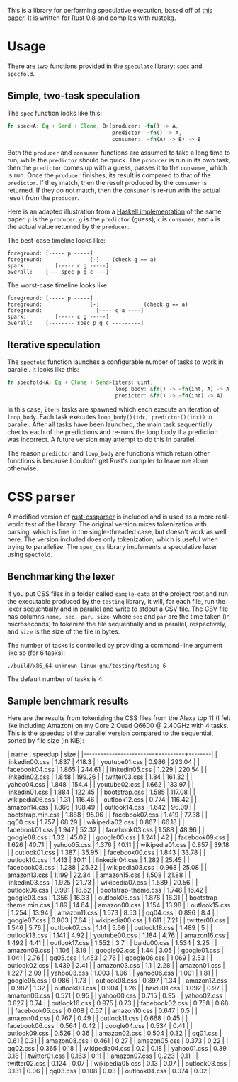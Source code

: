 This is a library for performing speculative execution, based off of [this paper](http://research.microsoft.com/pubs/118795/pldi026-vaswani.pdf). It is written for Rust 0.8 and compiles with rustpkg.

# Usage

There are two functions provided in the `speculate` library: `spec` and `specfold`.

## Simple, two-task speculation

The `spec` function looks like this:

```rust
fn spec<A: Eq + Send + Clone, B>(producer: ~fn() -> A,
                                 predictor: ~fn() -> A,
                                 consumer:  ~fn(A) -> B) -> B
```

Both the `producer` and `consumer` functions are assumed to take a long time to run, while the `predictor` should be quick. The `producer` is run in its own task, then the `predictor` comes up with a guess, passes it to the `consumer`, which is run. Once the `producer` finishes, its result is compared to that of the `predictor`. If they match, then the result produced by the `consumer` is returned. If they do not match, then the `consumer` is re-run with the actual result from the `producer`.

Here is an adapted illustration from a [Haskell implementation](http://hackage.haskell.org/package/speculation) of the same paper. `p` is the `producer`, `g` is the `predictor` (guess), `c` is `consumer`, and `a` is the actual value returned by the `producer`.

The best-case timeline looks like:

```
foreground: [----- p -----]
foreground:               [-]    (check g == a)
spark:         [----- c g -----]
overall:    [--- spec p g c ---]
```

The worst-case timeline looks like:

```
foreground: [----- p -----]
foreground:               [-]              (check g == a)
foreground:                 [---- c a ----]
spark:         [----- c g -----]
overall:    [-------- spec p g c ---------]
```

## Iterative speculation

The `specfold` function launches a configurable number of tasks to work in parallel. It looks like this:

```rust
fn specfold<A: Eq + Clone + Send>(iters: uint,
                                  loop_body: &fn() -> ~fn(int, A) -> A,
                                  predictor: &fn() -> ~fn(int) -> A)
```

In this case, `iters` tasks are spawned which each execute an iteration of `loop_body`. Each task executes `loop_body()(idx, predictor()(idx))` in parallel. After all tasks have been launched, the main task sequentially checks each of the predictions and re-runs the loop body if a prediction was incorrect. A future version may attempt to do this in parallel.

The reason `predictor` and `loop_body` are functions which return other functions is because I couldn't get Rust's compiler to leave me alone otherwise.

# CSS parser

A modified version of [rust-cssparser](https://github.com/mozilla-servo/rust-cssparser/) is included and is used as a more real-world test of the library. The original version mixes tokenization with parsing, which is fine in the single-threaded case, but doesn't work as well here. The version included does only tokenization, which is useful when trying to parallelize. The `spec_css` library implements a speculative lexer using `specfold`.

## Benchmarking the lexer

If you put CSS files in a folder called `sample-data` at the project root and run the executable produced by the `testing` library, it will, for each file, run the lexer sequentially and in parallel and write to stdout a CSV file. The CSV file has columns `name, seq, par, size`, where `seq` and `par` are the time taken (in microseconds) to tokenize the file sequentially and in parallel, respectively, and `size` is the size of the file in bytes.

The number of tasks is controlled by providing a command-line argument like so (for 6 tasks):

```
./build/x86_64-unknown-linux-gnu/testing/testing 6
```

The default number of tasks is 4.

## Sample benchmark results

Here are the results from tokenizing the CSS files from the Alexa top 11 (I felt like including Amazon) on my Core 2 Quad Q6600 @ 2.40GHz with 4 tasks. This is the speedup of the parallel version compared to the sequential, sorted by file size (in KiB):

   | name                    | speedup |   size |
   |-------------------------+---------+--------|
   | linkedin00.css          |   1.837 |  418.3 |
   | youtube01.css           |   0.986 | 293.04 |
   | facebook04.css          |   1.865 | 244.61 |
   | linkedin05.css          |   1.229 | 220.54 |
   | linkedin02.css          |   1.848 | 199.26 |
   | twitter03.css           |    1.84 | 161.32 |
   | yahoo04.css             |   1.848 |  154.4 |
   | youtube02.css           |   1.662 | 133.97 |
   | linkedin01.css          |   1.884 | 122.45 |
   | bootstrap.css           |   1.585 | 117.08 |
   | wikipedia06.css         |    1.31 | 116.46 |
   | outlook12.css           |   0.774 | 116.42 |
   | amazon14.css            |   1.866 | 108.49 |
   | outlook14.css           |   1.642 |  96.09 |
   | bootstrap.min.css       |   1.888 |  95.06 |
   | facebook07.css          |   1.419 |  77.38 |
   | qq00.css                |   1.757 |  68.29 |
   | wikipedia02.css         |   0.867 |  66.18 |
   | facebook01.css          |   1.947 |  52.32 |
   | facebook03.css          |   1.588 |  48.96 |
   | google08.css            |    1.32 |  45.02 |
   | google00.css            |   1.241 |     42 |
   | facebook09.css          |   1.626 |  40.71 |
   | yahoo05.css             |   1.376 |  40.11 |
   | wikipedia01.css         |   0.857 |  39.18 |
   | outlook01.css           |   1.387 |  35.95 |
   | facebook00.css          |   1.843 |  33.78 |
   | outlook10.css           |   1.413 |  30.11 |
   | linkedin04.css          |   1.282 |  25.45 |
   | facebook08.css          |   1.288 |  25.32 |
   | wikipedia03.css         |   0.968 |  25.08 |
   | amazon13.css            |   1.199 |  22.34 |
   | amazon15.css            |   1.508 |  21.88 |
   | linkedin03.css          |   1.925 |  21.73 |
   | wikipedia07.css         |   1.589 |  20.56 |
   | outlook06.css           |   0.991 |  18.62 |
   | bootstrap-theme.css     |   1.748 |  16.42 |
   | google03.css            |   1.356 |  16.33 |
   | outlook05.css           |   1.876 |  16.31 |
   | bootstrap-theme.min.css |    1.89 |  14.64 |
   | amazon00.css            |   1.154 |  13.98 |
   | outlook15.css           |   1.254 |  13.94 |
   | amazon11.css            |   1.573 |   8.53 |
   | qq04.css                |   0.896 |    8.4 |
   | google07.css            |   0.803 |   7.64 |
   | wikipedia00.css         |   1.611 |   7.21 |
   | twitter00.css           |   1.546 |   5.76 |
   | outlook07.css           |    1.14 |   5.66 |
   | outlook18.css           |   1.489 |      5 |
   | outlook13.css           |   1.141 |   4.92 |
   | youtube00.css           |   1.184 |   4.76 |
   | amazon16.css            |   1.492 |   4.41 |
   | outlook17.css           |   1.552 |    3.7 |
   | baidu00.css             |   1.534 |   3.25 |
   | amazon09.css            |   1.106 |   3.19 |
   | google02.css            |    1.44 |   3.05 |
   | google01.css            |   1.041 |   2.76 |
   | qq05.css                |   1.453 |   2.76 |
   | google06.css            |   1.069 |   2.53 |
   | outlook02.css           |   1.439 |   2.41 |
   | amazon03.css            |     1.1 |   2.28 |
   | amazon01.css            |   1.227 |   2.09 |
   | yahoo03.css             |   1.003 |   1.96 |
   | yahoo06.css             |   1.001 |   1.81 |
   | google05.css            |   0.986 |   1.73 |
   | outlook08.css           |   0.897 |   1.34 |
   | amazon12.css            |   0.987 |   1.32 |
   | outlook00.css           |   0.904 |   1.26 |
   | baidu01.css             |   1.092 |   0.97 |
   | amazon06.css            |   0.571 |   0.95 |
   | yahoo00.css             |   0.715 |   0.95 |
   | yahoo02.css             |   0.827 |   0.74 |
   | outlook16.css           |   0.975 |   0.73 |
   | facebook02.css          |   0.758 |   0.68 |
   | facebook05.css          |   0.608 |   0.57 |
   | amazon10.css            |   0.647 |    0.5 |
   | amazon04.css            |   0.767 |   0.49 |
   | outlook11.css           |   0.668 |   0.45 |
   | facebook06.css          |   0.564 |   0.42 |
   | google04.css            |   0.534 |   0.41 |
   | outlook09.css           |   0.526 |   0.36 |
   | amazon02.css            |   0.504 |   0.32 |
   | qq01.css                |    0.61 |   0.31 |
   | amazon08.css            |   0.461 |   0.27 |
   | amazon05.css            |   0.373 |   0.22 |
   | qq02.css                |   0.365 |   0.18 |
   | wikipedia04.css         |     0.2 |   0.18 |
   | yahoo01.css             |    0.39 |   0.18 |
   | twitter01.css           |   0.163 |   0.11 |
   | amazon07.css            |   0.223 |   0.11 |
   | twitter02.css           |   0.124 |   0.07 |
   | wikipedia05.css         |    0.13 |   0.07 |
   | outlook03.css           |   0.131 |   0.06 |
   | qq03.css                |   0.108 |   0.03 |
   | outlook04.css           |   0.074 |   0.02 |
